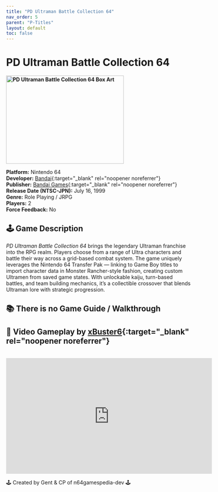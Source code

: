 ```yaml
---
title: "PD Ultraman Battle Collection 64"
nav_order: 5
parent: "P-Titles"
layout: default
toc: false
---
```


# PD Ultraman Battle Collection 64

<b>
<img src="https://images.launchbox-app.com/1ff36b34-b3e2-40fa-9e85-913082fe2d06.png" alt="PD Ultraman Battle Collection 64 Box Art" width="320" height="240" />
</b>

**Platform:** Nintendo 64  
**Developer:** [Bandai](https://en.wikipedia.org/wiki/Bandai){:target="_blank" rel="noopener noreferrer"}  
**Publisher:** [Bandai Games](https://en.wikipedia.org/wiki/Bandai#Game_contents_SBU){:target="_blank" rel="noopener noreferrer"}  
**Release Date (NTSC-JPN):** July 16, 1999  
**Genre:** Role Playing / JRPG  
**Players:** 2  
**Force Feedback:** No  

## 🕹️ Game Description  
*PD Ultraman Battle Collection 64* brings the legendary Ultraman franchise into the RPG realm. Players choose from a range of Ultra characters and battle their way across a grid-based combat system. The game uniquely leverages the Nintendo 64 Transfer Pak — linking to Game Boy titles to import character data in Monster Rancher-style fashion, creating custom Ultramen from saved game states. With unlockable kaiju, turn-based battles, and team building mechanics, it’s a collectible crossover that blends Ultraman lore with strategic progression.

## 📚 There is no Game Guide / Walkthrough

## 🎥 Video Gameplay by [xBuster6](https://www.youtube.com/user/Xbuster6){:target="_blank" rel="noopener noreferrer"}  
<br />  
<iframe width="560" height="315" src="https://www.youtube.com/embed/SKLFDLzEaTs" title="PD Ultraman Battle Collection 64 Gameplay" frameborder="0" allowfullscreen></iframe>

🕹️ Created by Gent & CP of n64gamespedia-dev 🕹️  
<!-- Vault Format: n64gamespedia-dev -->  
<!-- Protocol Source: _vault-specs/format-protocol.md -->
